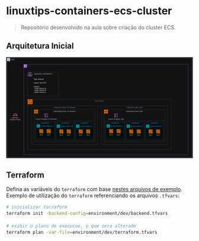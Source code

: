 # linuxtips-containers-ecs-cluster

> Repositório desenvolvido na aula sobre criação do cluster ECS.

## Arquitetura Inicial

![Arquitetura](/docs/ecs-cluster.drawio.png)

## Terraform

Defina as variáveis do `terraform` com base [nestes arquivos de exemplo](/environment/dev/).  
Exemplo de utilização do `terraform` referenciando os arquivos `.tfvars`:

```sh
# inicializar terraform
terraform init -backend-config=environment/dev/backend.tfvars

# exibir o plano de execucao, o que sera alterado
terraform plan -var-file=environment/dev/terraform.tfvars
```